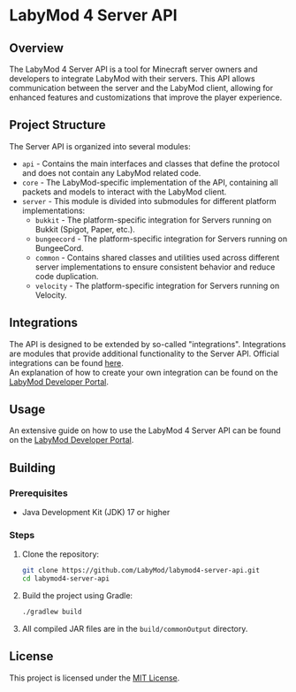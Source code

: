# LabyMod 4 Server API

## Overview

The LabyMod 4 Server API is a tool for Minecraft server owners and developers to integrate LabyMod with their servers.
This API allows communication between the server and the LabyMod client, allowing for enhanced features and
customizations that improve the player experience.

## Project Structure

The Server API is organized into several modules:

- `api` - Contains the main interfaces and classes that define the protocol and does not contain any LabyMod related
  code.
- `core` - The LabyMod-specific implementation of the API, containing all packets and models to interact with the
  LabyMod client.
- `server` - This module is divided into submodules for different platform implementations:
    - `bukkit` - The platform-specific integration for Servers running on Bukkit (Spigot, Paper, etc.).
    - `bungeecord` - The platform-specific integration for Servers running on BungeeCord.
    - `common` - Contains shared classes and utilities used across different server implementations to ensure consistent
      behavior and reduce code duplication.
  - `velocity` - The platform-specific integration for Servers running on Velocity.

## Integrations

The API is designed to be extended by so-called "integrations". Integrations are modules that provide additional
functionality to the Server API. Official integrations can be
found [here](https://github.com/LabyMod/labymod4-server-api-integrations). <br/> An explanation of how to create your
own integration can be found on the [LabyMod Developer Portal](https://wiki.labymod.net).

## Usage

An extensive guide on how to use the LabyMod 4 Server API can be found on
the [LabyMod Developer Portal](https://wiki.labymod.net).

## Building

### Prerequisites

- Java Development Kit (JDK) 17 or higher

### Steps

1. Clone the repository:
   ```sh
   git clone https://github.com/LabyMod/labymod4-server-api.git
   cd labymod4-server-api
   ```

2. Build the project using Gradle:
   ```sh
   ./gradlew build
   ```

3. All compiled JAR files are in the `build/commonOutput` directory.

## License

This project is licensed under the [MIT License](https://github.com/LabyMod/labymod4-server-api/blob/master/LICENSE). 